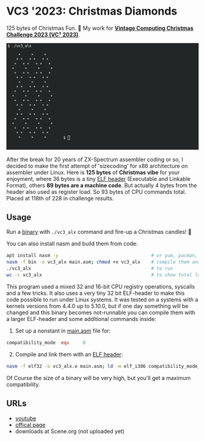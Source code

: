 # VC3 '2023: Christmas Diamonds

125 bytes of Christmas Fun. :christmas_tree: My work for 
__[Vintage Computing Christmas Challenge 2023 (VC³ 2023)](https://logiker.com/Vintage-Computing-Christmas-Challenge-2023)__.

[![screenshot](screenshot.png)](https://youtu.be/RGv2u6epVTY?si=gfbsXkw4JITLBSnn&t=1035)

After the break for 20 years of ZX-Spectrum assembler coding or so, I decided to make the first attempt of 'sizecoding'
for x86 architecture on assembler under Linux. Here is __125 bytes__ of __Christmas vibe__ for your enjoyment, where 36
bytes is a tiny [ELF header](https://en.wikipedia.org/wiki/Executable_and_Linkable_Format) (Executable and Linkable
Format), others __89 bytes are a machine code__. But actually 4 bytes from the header also used as register load. So 93 
bytes of CPU commands total. Placed at 118th of 228 in challenge results.

## Usage

Run a [binary](vc3_alx) with `./vc3_alx` command and fire-up a Christmas candles! :dizzy:

You can also install nasm and build them from code:

```bash
apt install nasm -y                                  # or yum, pacman, etc...
nasm -f bin -o vc3_alx main.asm; chmod +x vc3_alx    # compile them and set executable flag
./vc3_alx                                            # to run
wc -c vc3_alx                                        # to show total length of binary
```

This program used a mixed 32 and 16-bit CPU registry operations, syscalls and a few tricks. It also uses a very tiny 32
bit ELF-header to make this code possible to run under Linux systems. It was tested on a systems with a kernels versions
from 4.4.0 up to 5.10.0, but if one day something will be changed and this binary becomes not-runnable you can compile 
them with a larger ELF-header and some additional commands inside:

1. Set up a nonstant in [main.asm](main.asm) file for:
```nasm
compatibility_mode  equ     0
```
2. Compile and link them with an [ELF header](https://en.wikipedia.org/wiki/Executable_and_Linkable_Format):
```bash
nasm -f elf32 -o vc3_alx.o main.asm; ld -m elf_i386 compatibility_mode_binary vc3_alx.o
```

Of Course the size of a binary will be very high, but you'll get a maximum compatibility.

## URLs

- [youtube](https://www.youtube.com/watch?v=RGv2u6epVTY)
- [offical page](https://logiker.com/Vintage-Computing-Christmas-Challenge-2023)
- downloads at Scene.org (not uploaded yet)



